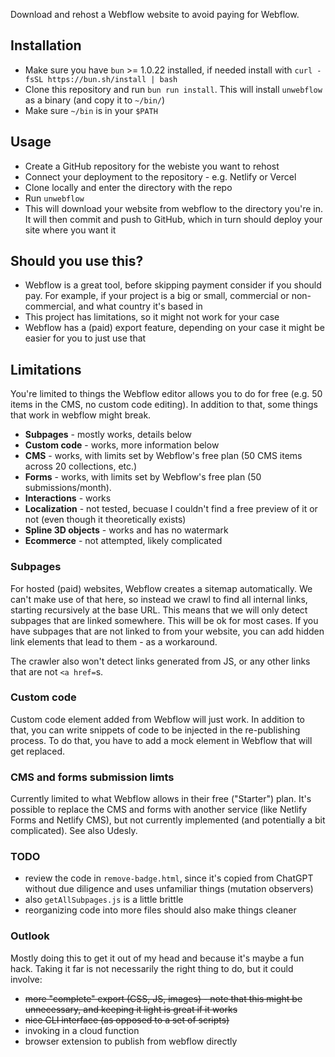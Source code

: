 Download and rehost a Webflow website to avoid paying for Webflow.

## Installation
- Make sure you have `bun` >= 1.0.22 installed, if needed install with `curl -fsSL https://bun.sh/install | bash`
- Clone this repository and run `bun run install`. This will install `unwebflow` as a binary (and copy it to `~/bin/`)
- Make sure `~/bin` is in your `$PATH`


## Usage
- Create a GitHub repository for the webiste you want to rehost
- Connect your deployment to the repository - e.g. Netlify or Vercel
- Clone locally and enter the directory with the repo
- Run `unwebflow`
- This will download your website from webflow to the directory you're in. It will then commit and push to GitHub, which in turn should deploy your site where you want it


## Should you use this?
- Webflow is a great tool, before skipping payment consider if you should pay. For example, if your project is a big or small, commercial or non-commercial, and what country it's based in
- This project has limitations, so it might not work for your case
- Webflow has a (paid) export feature, depending on your case it might be easier for you to just use that


## Limitations
You're limited to things the Webflow editor allows you to do for free (e.g. 50 items in the CMS, no custom code editing). In addition to that, some things that work in webflow might break.

- **Subpages** - mostly works, details below
- **Custom code** - works, more information below
- **CMS** - works, with limits set by Webflow's free plan (50 CMS items across 20 collections, etc.)
- **Forms** - works, with limits set by Webflow's free plan (50 submissions/month). 
- **Interactions** - works
- **Localization** - not tested, becuase I couldn't find a free preview of it or not (even though it theoretically exists)
- **Spline 3D objects** - works and has no watermark
- **Ecommerce** - not attempted, likely complicated


### Subpages
For hosted (paid) websites, Webflow creates a sitemap automatically. We can't make use of that here, so instead we crawl to find all internal links, starting recursively at the base URL. This means that we will only detect subpages that are linked somewhere. This will be ok for most cases. If you have subpages that are not linked to from your website, you can add hidden link elements that lead to them - as a workaround. 

The crawler also won't detect links generated from JS, or any other links that are not `<a href=`s.

### Custom code
Custom code element added from Webflow will just work. In addition to that, you can write snippets of code to be injected in the re-publishing process. To do that, you have to add a mock element in Webflow that will get replaced.

### CMS and forms submission limts
Currently limited to what Webflow allows in their free ("Starter") plan. It's possible to replace the CMS and forms with another service (like Netlify Forms and Netlify CMS), but not currently implemented (and potentially a bit complicated). See also Udesly.

### TODO
- review the code in `remove-badge.html`, since it's copied from ChatGPT without due diligence and uses unfamiliar things (mutation observers)
- also `getAllSubpages.js` is a little brittle
- reorganizing code into more files should also make things cleaner

### Outlook
Mostly doing this to get it out of my head and because it's maybe a fun hack. Taking it far is not necessarily the right thing to do, but it could involve:
- ~~more "complete" export (CSS, JS, images) - note that this might be unnecessary, and keeping it light is great if it works~~
- ~~nice CLI interface (as opposed to a set of scripts)~~
- invoking in a cloud function
- browser extension to publish from webflow directly